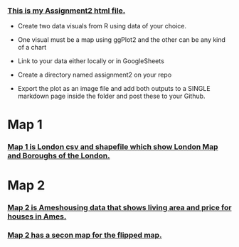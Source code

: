 ### [This is my Assignment2 html file.](https://rpubs.com/farzanehf/1007451)

- Create two data visuals from R using data of your choice. 

- One visual must be a map using ggPlot2 and the other can be any kind of a chart 

- Link to your data either locally or in GoogleSheets 

- Create a directory named assignment2 on your repo 

- Export the plot as an image file and add both outputs to a SINGLE markdown page inside the folder and post these to your Github. 

# Map 1
### [Map 1 is London csv and shapefile which show London Map and Boroughs of the London.](Assignment2-Map1.JPEG)
 

# Map 2
### [Map 2 is Ameshousing data that shows living area and price for houses in Ames.](Assignment2-Map2.JPEG)

### [Map 2 has a secon map for the flipped map.](Assignment2-Map2-Flipped)


